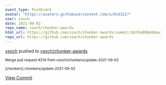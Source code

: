 ```yaml
---
event_type: PushEvent
avatar: "https://avatars.githubusercontent.com/u/814322?"
user: vsoch
date: 2021-09-02
repo_name: vsoch/chonker-awards
html_url: https://github.com/vsoch/chonker-awards/commit/bb7da090e8daa3114106cf76bc0893cea6100d2e
repo_url: https://github.com/vsoch/chonker-awards
---
```


<a href='https://github.com/vsoch' target='_blank'>vsoch</a> pushed to <a href='https://github.com/vsoch/chonker-awards' target='_blank'>vsoch/chonker-awards</a>

<small>Merge pull request #214 from vsoch/chonkers/update-2021-09-02

[chonkers] chonkers/update-2021-09-02</small>

<a href='https://github.com/vsoch/chonker-awards/commit/bb7da090e8daa3114106cf76bc0893cea6100d2e' target='_blank'>View Commit</a>